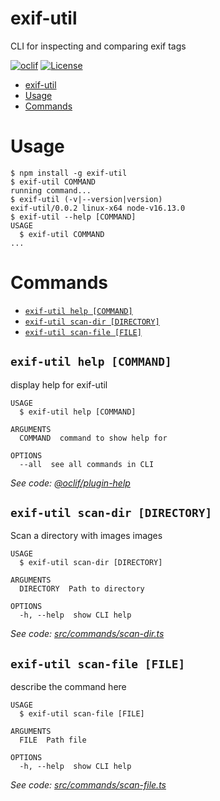 # exif-util

CLI for inspecting and comparing exif tags

[![oclif](https://img.shields.io/badge/cli-oclif-brightgreen.svg)](https://oclif.io)
[![License](https://img.shields.io/npm/l/exif-util.svg)](https://github.com/kbd-overlord/exif-util/blob/master/package.json)

<!-- [![Version](https://img.shields.io/npm/v/exif-util.svg)](https://npmjs.org/package/exif-util) -->
<!-- [![Downloads/week](https://img.shields.io/npm/dw/exif-util.svg)](https://npmjs.org/package/exif-util) -->

<!-- toc -->

- [exif-util](#exif-util)
- [Usage](#usage)
- [Commands](#commands)
<!-- tocstop -->

# Usage

<!-- usage -->

```sh-session
$ npm install -g exif-util
$ exif-util COMMAND
running command...
$ exif-util (-v|--version|version)
exif-util/0.0.2 linux-x64 node-v16.13.0
$ exif-util --help [COMMAND]
USAGE
  $ exif-util COMMAND
...
```

<!-- usagestop -->

# Commands

<!-- commands -->

- [`exif-util help [COMMAND]`](#exif-util-help-command)
- [`exif-util scan-dir [DIRECTORY]`](#exif-util-scan-dir-directory)
- [`exif-util scan-file [FILE]`](#exif-util-scan-file-file)

## `exif-util help [COMMAND]`

display help for exif-util

```
USAGE
  $ exif-util help [COMMAND]

ARGUMENTS
  COMMAND  command to show help for

OPTIONS
  --all  see all commands in CLI
```

_See code: [@oclif/plugin-help](https://github.com/oclif/plugin-help/blob/v3.2.12/src/commands/help.ts)_

## `exif-util scan-dir [DIRECTORY]`

Scan a directory with images images

```
USAGE
  $ exif-util scan-dir [DIRECTORY]

ARGUMENTS
  DIRECTORY  Path to directory

OPTIONS
  -h, --help  show CLI help
```

_See code: [src/commands/scan-dir.ts](https://github.com/kbd-overlord/exif-util/blob/v0.0.2/src/commands/scan-dir.ts)_

## `exif-util scan-file [FILE]`

describe the command here

```
USAGE
  $ exif-util scan-file [FILE]

ARGUMENTS
  FILE  Path file

OPTIONS
  -h, --help  show CLI help
```

_See code: [src/commands/scan-file.ts](https://github.com/kbd-overlord/exif-util/blob/v0.0.2/src/commands/scan-file.ts)_

<!-- commandsstop -->
